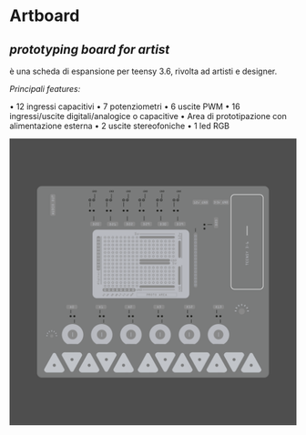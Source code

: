 
#   **Artboard**

## *prototyping board for artist*




è una scheda di espansione per teensy 3.6, rivolta ad artisti e designer.


*Principali features:*


• 12 ingressi capacitivi 
• 7 potenziometri
• 6 uscite PWM
• 16 ingressi/uscite digitali/analogice o capacitive 
• Area di prototipazione con alimentazione esterna
• 2 uscite stereofoniche 
• 1 led RGB
 
 
 
 


![Drag Racing](https://github.com/frmurgia/Artboard_library/blob/master/arboard_board-01.png?raw=true)
